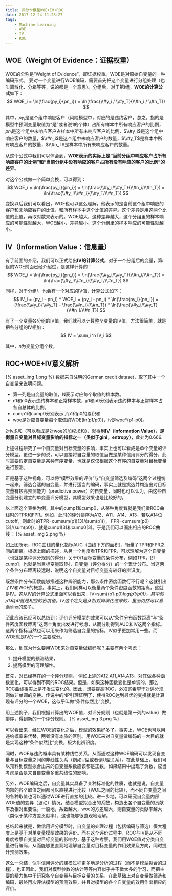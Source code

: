 ```yaml
---
title: 评分卡模型WOE+IV+ROC
date: 2017-12-24 11:28:27
tags:
    - Machine Learning
    - WOE
    - IV
    - ROC
---
```


## WOE（Weight Of Evidence：证据权重）
WOE的全称是“Weight of Evidence”，即证据权重。WOE是对原始自变量的一种编码形式。
要对一个变量进行WOE编码，需要首先把这个变量进行分组处理（也叫离散化、分箱等等，说的都是一个意思）。分组后，对于第i组，**WOE的计算公式**如下：
$$
WOE_i = \ln(\frac{py_i}{pn_i}) = \ln(\frac{\\#y_i / \\#y_T}{\\#n_i / \\#n_T})
$$

其中，$py_i$是这个组中响应客户（风险模型中，对应的是违约客户，总之，指的是模型中预测变量取值为“是”或者说1的个体）占所有样本中所有响应客户的比例，$pn_i$是这个组中未响应客户占样本中所有未响应客户的比例，$\\#y_i$是这个组中响应客户的数量，$\\#n_i$是这个组中未响应客户的数量，$\\#y_T$是样本中所有响应客户的数量，$\\#n_T$是样本中所有未响应客户的数量。

从这个公式中我们可以体会到，**WOE表示的实际上是“当前分组中响应客户占所有响应客户的比例”和“当前分组中没有响应的客户占所有没有响应的客户的比例”的差异**。

<!--more-->

对这个公式做一个简单变换，可以得到：
$$
  WOE_i = \ln(\frac{py_i}{pn_i}) = \ln(\frac{\\#y_i/\\#y_T}{\\#n_i/\\#n_T}) = \ln(\frac{\\#y_i/\\#n_i}{\\#y_T/\\#n_T})
$$

变换以后我们可以看出，WOE也可以这么理解，他表示的是当前这个组中响应的客户和未响应客户的比值，和所有样本中这个比值的差异。这个差异是用这两个比值的比值，再取对数来表示的。WOE越大，这种差异越大，这个分组里的样本响应的可能性就越大，WOE越小，差异越小，这个分组里的样本响应的可能性就越小。

## IV（Information Value：信息量）
有了前面的介绍，我们可以正式给出**IV的计算公式**。对于一个分组后的变量，第$i$组的WOE前面已经介绍过，是这样计算的：
$$
  WOE_i = \ln(\frac{py_i}{pn_i}) = \ln(\frac{\\#y_i/\\#y_T}{\\#n_i/\\#n_T}) = \ln(\frac{\\#y_i/\\#n_i}{\\#y_T/\\#n_T})
$$

同样，对于分组$i$，也会有一个对应的IV值，计算公式如下：
$$
 IV_i = (py_i - pn_i) * WOE_i = (py_i - pn_i) * \ln(\frac{py_i}{pn_i}) = (\frac{\\#y_i}{\\#y_T} - \frac{\\#n_i}{\\#n_T}) * \ln(\frac{\\#y_i/\\#y_T}{\\#n_i/\\#n_T})
$$

有了一个变量各分组的IV值，我们就可以计算整个变量的IV值，方法很简单，就是把各分组的IV相加：
$$
  IV = \sum_i^n IV_i
$$

其中，$n$为变量分组个数。

## ROC+WOE+IV意义解析
{% asset_img 1.png %}
数据来自注明的German credit dataset，取了其中一个自变量来说明问题。
- 第一列是自变量的取值，N表示对应每个取值的样本数。
- n1和n0表示违约样本和正常样本数，p1和p0分别表示违约样本与正常样本占各自总体的比例。
- cump1和cump0分别表示了p1和p0的累积和
- woe是对应自变量每个取值的WOE(ln(p1/p0))，iv是woe*(p1-p0)。

对iv求和（可以看成是对woe的加权求和），就得到**IV（Information Value），是衡量自变量对目标变量影响的指标之一（类似于gini，entropy）**，此处为0.666.

上述过程研究了一个自变量对目标变量的影响，事实上也可以看成是单个变量的评分模型，更进一步的说，可以直接将自变量的取值当做是某种信用评分的得分，此时需要假定自变量是某种有序变量，也就是仅仅根据这个有序的自变量对目标变量进行预测。

正是基于这种视角，可以将“模型效果的评价”与“自变量筛选及编码”这两个过程统一起来。筛选合适的自变量，并进行适当的编码，事实上就是挑选并构造出对目标变量有较高预测能力（predictive power）的自变量，同时也可以认为，由这些自变量分别建立的单变量评分模型，其模型效果也是比较好的。

以上面这个表格为例，其中的cump1和cump0，从某种角度看就是我们做ROC曲线时的TPR和FPR。例如，此时的评分排序为A12、A11、A14、A13，若以A14位cutoff，则此时的TPR=cumsum(p1)[3]/(sum(p1))， FPR=cumsum(p0)[3]/(sum(p0))，就是cump1[3]和cump0[3]。于是我们可以画出相应的ROC曲线：
{% asset_img 2.png %}

如上图所示，ROC曲线的量化指标AUC（曲线下方的面积），衡量了TPR和FPR之间的距离。根据上面的描述，从另一个角度看TPR和FPR，可以理解为这个自变量（也就是某种评分规则的得分）关于0/1目标变量的条件分布，例如TPR，即cump1，也就是当目标变量取1时，自变量（评分得分）的一个累计分布。当这两个条件分布距离较远时，说明这个自变量对目标变量有较好的辨识度。

既然条件分布函数能够描述这种辨识能力，那么条件密度函数行不行呢？这就引出了IV和WOE的概念。事实上，我们同样可以衡量两个条件密度函数的距离，这就是IV。这从IV的计算公式里面可以看出来，IV=sum((p1-p0)*log(p1/p0))，其中的p1和p0就是相应的密度值。IV这个定义是从相对熵演化过来的，里面仍然可以看到x*lnx的影子。

至此应该已经可以总结到：评价评分模型的效果可以从“条件分布函数距离”与“条件密度函数距离”这两个角度出发进行考虑，从而分别得到AUC和IV这两个指标。这两个指标当然也可以用来作为筛选自变量的指标，IV似乎更加常用一些。而WOE就是IV的一个主要成分。


那么，到底为什么要用WOE来对自变量做编码呢？主要有两个考虑：
1. 提升模型的预测结果，
2. 提高模型的可理解性。

首先，对已经存在的一个评分规则，
例如上述的A12,A11,A14,A13，对其做各种函数变化，可以得到不同的ROC结果。但是，如果这种函数变化是单调的，那么ROC曲线事实上是不发生变化的。因此，想要提高ROC，必须寄希望于对评分规则做非单调的变换。传说中的NP引理证明了，使得ROC达到最优的变换就是计算现有评分的一个WOE，这似乎叫做“条件似然比”变换。

用上述例子，我们根据计算出的WOE值，对评分规则（也就是第一列的value）做排序，得到新的一个评分规则。
{% asset_img 3.png %}

可以看出来，经过WOE的变化之后，模型的效果好多了。事实上，WOE也可以用违约概率来代替，两者没有本质的区别。用WOE来对自变量做编码的一大目的就是实现这种“条件似然比”变换，极大化辨识度。

同时，WOE与违约概率具有某种线性关系，从而通过这种WOE编码可以发现自变量与目标变量之间的非线性关系（例如U型或者倒U型关系）。在此基础上，我们可以预料到模型拟合出来的自变量系数应该都是正数，如果结果中出现了负数，应当考虑是否是来自自变量多重共线性的影响。

另外，WOE编码之后，自变量其实具备了某种标准化的性质，也就是说，自变量内部的各个取值之间都可以直接进行比较（WOE之间的比较），而不同自变量之间的各种取值也可以通过WOE进行直接的比较。进一步地，可以研究自变量内部WOE值的变异（波动）情况，结合模型拟合出的系数，构造出各个自变量的贡献率及相对重要性。一般地，系数越大，woe的方差越大，则自变量的贡献率越大（类似于某种方差贡献率），这也能够很直观地理解。

总结起来就是，做信用评分模型时，自变量的处理过程（包括编码与筛选）很大程度上是基于对单变量模型效果的评价。而在这个评价过程中，ROC与IV是从不同角度考察自变量对目标变量的影响力，基于这种考察，我们用WOE值对分类自变量进行编码，从而能够更直观地理解自变量对目标变量的作用效果及方向，同时提升预测效果。

这么一总结，似乎信用评分的建模过程更多地是分析的过程（而不是模型拟合的过程），也正因此，我们对模型参数的估计等等内容似乎并不做太多的学习，而把主要的精力集中于研究各个自变量与目标变量的关系，在此基础上对自变量做筛选和编码，最终再次评估模型的预测效果，并且对模型的各个自变量的效用作出相应的评价。

